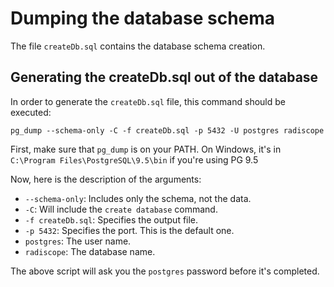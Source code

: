 Dumping the database schema
===========================

The file `createDb.sql` contains the database schema creation.

Generating the createDb.sql out of the database
-----------------------------------------------

In order to generate the `createDb.sql` file, this command should be executed:

    pg_dump --schema-only -C -f createDb.sql -p 5432 -U postgres radiscope
    
First, make sure that `pg_dump` is on your PATH. On Windows, it's in `C:\Program Files\PostgreSQL\9.5\bin` if you're using PG 9.5

Now, here is the description of the arguments:

- `--schema-only`: Includes only the schema, not the data.
- `-C`: Will include the `create database` command.
- `-f createDb.sql`: Specifies the output file.
- `-p 5432`: Specifies the port. This is the default one.
- `postgres`: The user name.
- `radiscope`: The database name.

The above script will ask you the `postgres` password before it's completed.